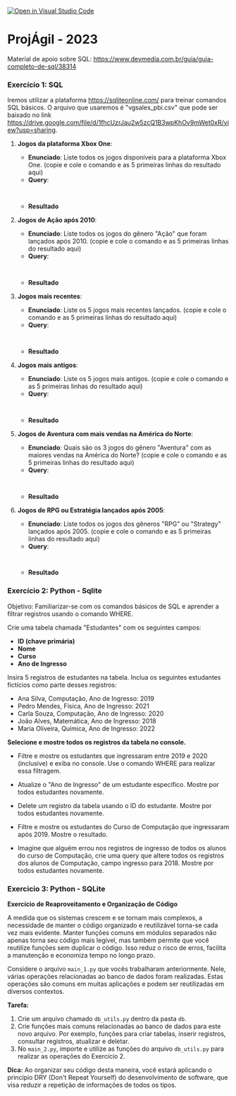 [![Open in Visual Studio Code](https://classroom.github.com/assets/open-in-vscode-718a45dd9cf7e7f842a935f5ebbe5719a5e09af4491e668f4dbf3b35d5cca122.svg)](https://classroom.github.com/online_ide?assignment_repo_id=11573520&assignment_repo_type=AssignmentRepo)
# ProjÁgil - 2023

Material de apoio sobre SQL: https://www.devmedia.com.br/guia/guia-completo-de-sql/38314

### Exercício 1: SQL

Iremos utilizar a plataforma https://sqliteonline.com/ para treinar comandos SQL básicos. O arquivo que usaremos é "vgsales_pbi.csv" que pode ser baixado no link https://drive.google.com/file/d/1fhcUzrJau2w5zcQ1B3wpKhOv9mWet0xR/view?usp=sharing.

1. **Jogos da plataforma Xbox One**:
   - **Enunciado**: Liste todos os jogos disponíveis para a plataforma Xbox One. (copie e cole o comando e as 5 primeiras linhas do resultado aqui)
   - **Query**:
     ```sql
      
     ```
   - **Resultado**
    


2. **Jogos de Ação após 2010**:
   - **Enunciado**: Liste todos os jogos do gênero "Ação" que foram lançados após 2010.  (copie e cole o comando e as 5 primeiras linhas do resultado aqui)
   - **Query**:
     ```sql
      
     ```
   - **Resultado**
    


3. **Jogos mais recentes**:
   - **Enunciado**: Liste os 5 jogos mais recentes lançados.  (copie e cole o comando e as 5 primeiras linhas do resultado aqui)
   - **Query**:
     ```sql
      
     ```
   - **Resultado**
    


4. **Jogos mais antigos**:
   - **Enunciado**: Liste os 5 jogos mais antigos.  (copie e cole o comando e as 5 primeiras linhas do resultado aqui)
   - **Query**:
     ```sql
      
     ```
   - **Resultado**
    


5. **Jogos de Aventura com mais vendas na América do Norte**:
   - **Enunciado**: Quais são os 3 jogos do gênero "Aventura" com as maiores vendas na América do Norte?  (copie e cole o comando e as 5 primeiras linhas do resultado aqui)
   - **Query**:
     ```sql
      
     ```
   - **Resultado**
    


	 
6. **Jogos de RPG ou Estratégia lançados após 2005**:
   - **Enunciado**: Liste todos os jogos dos gêneros "RPG" ou "Strategy" lançados após 2005.  (copie e cole o comando e as 5 primeiras linhas do resultado aqui)
   - **Query**:
     ```sql
      
     ```
   - **Resultado**
    



### Exercício 2: Python - Sqlite

Objetivo: Familiarizar-se com os comandos básicos de SQL e aprender a filtrar registros usando o comando WHERE.

Crie uma tabela chamada "Estudantes" com os seguintes campos:

- **ID (chave primária)**
- **Nome**
- **Curso**
- **Ano de Ingresso**

Insira 5 registros de estudantes na tabela. Inclua os seguintes estudantes fictícios como parte desses registros:

- Ana Silva, Computação, Ano de Ingresso: 2019
- Pedro Mendes, Física, Ano de Ingresso: 2021
- Carla Souza, Computação, Ano de Ingresso: 2020
- João Alves, Matemática, Ano de Ingresso: 2018
- Maria Oliveira, Química, Ano de Ingresso: 2022
 
**Selecione e mostre todos os registros da tabela no console.**

- Filtre e mostre os estudantes que ingressaram entre 2019 e 2020 (inclusive) e exiba no console. Use o comando WHERE para realizar essa filtragem.

- Atualize o "Ano de Ingresso" de um estudante específico. Mostre por todos estudantes novamente.

- Delete um registro da tabela usando o ID do estudante. Mostre por todos estudantes novamente.

- Filtre e mostre os estudantes do Curso de Computação que ingressaram após 2019. Mostre o resultado.

- Imagine que alguém errou nos registros de ingresso de todos os alunos do curso de Computação, crie uma query que altere todos os registros dos alunos de Computação, campo ingresso para 2018. Mostre por todos estudantes novamente.




### Exercicio 3: Python - SQLite

**Exercício de Reaproveitamento e Organização de Código**

A medida que os sistemas crescem e se tornam mais complexos, a necessidade de manter o código organizado e reutilizável torna-se cada vez mais evidente. Manter funções comuns em módulos separados não apenas torna seu código mais legível, mas também permite que você reutilize funções sem duplicar o código. Isso reduz o risco de erros, facilita a manutenção e economiza tempo no longo prazo.

Considere o arquivo `main_1.py` que vocês trabalharam anteriormente. Nele, várias operações relacionadas ao banco de dados foram realizadas. Estas operações são comuns em muitas aplicações e podem ser reutilizadas em diversos contextos.

**Tarefa:** 

1. Crie um arquivo chamado `db_utils.py` dentro da pasta `db`.
2. Crie funções mais comuns relacionadas ao banco de dados para este novo arquivo. Por exemplo, funções para criar tabelas, inserir registros, consultar registros, atualizar e deletar.
3. No `main_2.py`, importe e utilize as funções do arquivo `db_utils.py` para realizar as operações do Exercício 2.

**Dica:** Ao organizar seu código desta maneira, você estará aplicando o princípio DRY (Don't Repeat Yourself) do desenvolvimento de software, que visa reduzir a repetição de informações de todos os tipos.